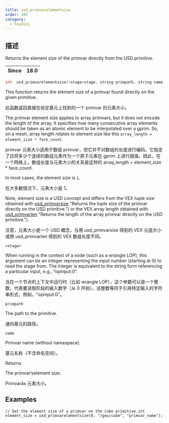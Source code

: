 ```yaml
---
title: usd_primvarelementsize
order: 105
category:
  - houdini
---
```

    
## 描述

Returns the element size of the primvar directly from the USD primitive.

| Since | 18.0 |
| ----- | ---- |

```c
int  usd_primvarelementsize(<stage>stage, string primpath, string name)
```

This function returns the element size of a primvar found directly on the
given primitive.

此函数返回直接在给定基元上找到的一个 primvar 的元素大小。

The primvar element size applies to array primvars, but it does not encode the
length of the array. It specifies how many consecutive array elements should
be taken as an atomic element to be interpolated over a gprim. So, on a mesh,
array length relates to element size like this `array_length = element_size * face_count`.

primvar 元素大小适用于数组
primvar，但它并不对数组的长度进行编码。它指定了应将多少个连续的数组元素作为一个原子元素在 gprim 上进行插值。因此，在一个网格上，数组长度与元素大小的关系是这样的 array_length
= element_size \* face_count.

In most cases, the element size is `1`.

在大多数情况下，元素大小是 1。

Note, element size is a USD concept and differs from the VEX tuple size
obtained with [usd_primvarsize](usd_primvarsize.html) "Returns the tuple size
of the primvar directly on the USD primitive.") or the VEX array length
obtained with [usd_primvarlen](usd_primvarlen.html) "Returns the length of the
array primvar directly on the USD primitive.").

注意，元素大小是一个 USD 概念，与用 usd_primvarsize 得到的 VEX 元组大小或用 usd_primvarlen 得到的 VEX 数组长度不同。

`<stage>`

When running in the context of a node (such as a wrangle LOP), this argument
can be an integer representing the input number (starting at 0) to read the
stage from. The integer is equivalent to the string form referencing a
particular input, e.g., “opinput:0”.

当在一个节点的上下文中运行时（比如 wrangle
LOP），这个参数可以是一个整数，代表要读取阶段的输入数字（从 0 开始）。该整数等同于引用特定输入的字符串形式，例如，"opinput:0"。

`primpath`

The path to the primitive.

通向基元的路径。

`name`

Primvar name (without namespace).

基元名称（不含命名空间）。

Returns

The primvar‘selement size.

Primvarâs 元素大小。

## Examples

    // Get the element size of a primvar on the cube primitive.int element_size = usd_primvarelementsize(0, "/geo/cube", "primvar_name");
